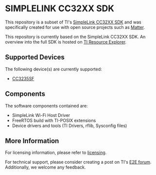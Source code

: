 # SIMPLELINK CC32XX SDK

This repository is a subset of TI's [SimpleLink CC32XX
SDK][cc32xx_sdk] and was specifically created for use with open source
projects such as [Matter][matter_repo].

This repository is currently based on the SimpleLink CC32XX SDK. An
overview into the full SDK is hosted on [TI Resource Explorer][ti_rex].

## Supported Devices

The following device(s) are currently supported:
* [CC3235SF][cc3235sf]

## Components
The software components contained are:<br>
* SimpleLink Wi-Fi Host Driver<br>
* FreeRTOS build with TI-POSIX extensions<br>
* Device drivers and tools (TI Drivers, rflib, Sysconfig files)<br>

## More Information

For licensing information, please refer to [licensing].

For technical support, please consider creating a post on TI's [E2E
forum][e2e].  Additionally, we welcome any feedback.

[cc32xx_sdk]: https://www.ti.com/tool/SIMPLELINK-CC32XX-SDK
[matter_repo]: https://github.com/project-chip/connectedhomeip
[cc3235sf]: https://www.ti.com/product/CC3235SF
[e2e]: https://https://e2e.ti.com/support/wireless-connectivity/wi-fi-group/wifi/f/wi-fi-forum
[ti_rex]: https://dev.ti.com/
[licensing]: todo:link_to_ti_text_license
